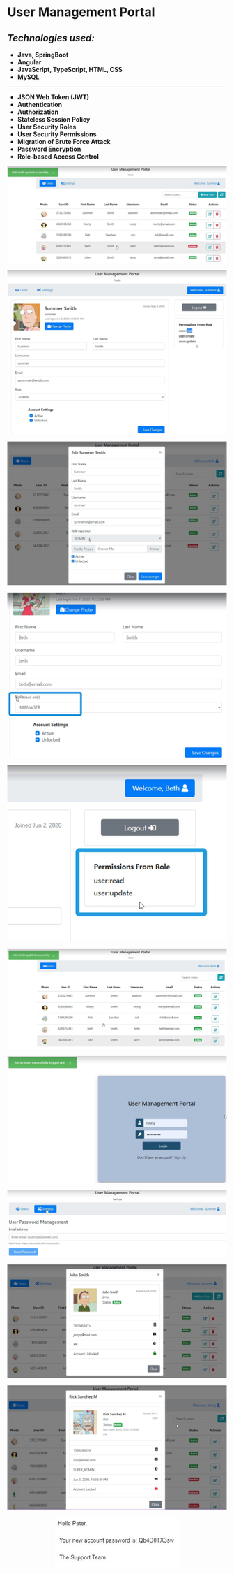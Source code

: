 # User Management Portal

## ***Technologies used:***

* **Java, SpringBoot**
* **Angular**
* **JavaScript, TypeScript, HTML, CSS**
* **MySQL**
---------------------------------------------------------------------

* **JSON Web Token (JWT)**
* **Authentication**
* **Authorization**
* **Stateless Session Policy**
* **User Security Roles**
* **User Security Permissions**
* **Migration of Brute Force Attack**
* **Password Encryption**
* **Role-based Access Control**

<p align = "center">
<img src="https://github.com/iizdebski/usermanagementportal/blob/main/supportPortalAngularJWTBackend/supportportal/images/support_01.JPG">
</p>

<p align = "center">
<img src="https://github.com/iizdebski/usermanagementportal/blob/main/supportPortalAngularJWTBackend/supportportal/images/support_02.JPG">
</p>

<p align = "center">
<img src="https://github.com/iizdebski/usermanagementportal/blob/main/supportPortalAngularJWTBackend/supportportal/images/support_03.JPG"> 
</p>

<p align = "center">
<img src="https://github.com/iizdebski/usermanagementportal/blob/main/supportPortalAngularJWTBackend/supportportal/images/support_04.JPG">
</p>

<p align = "center">
<img src="https://github.com/iizdebski/usermanagementportal/blob/main/supportPortalAngularJWTBackend/supportportal/images/support_05.JPG">
</p>

<p align = "center">
<img src="https://github.com/iizdebski/usermanagementportal/blob/main/supportPortalAngularJWTBackend/supportportal/images/support_06.JPG">
</p>

<p align = "center">
<img src="https://github.com/iizdebski/usermanagementportal/blob/main/supportPortalAngularJWTBackend/supportportal/images/support_07.JPG"> 
</p>

<p align = "center">
<img src="https://github.com/iizdebski/usermanagementportal/blob/main/supportPortalAngularJWTBackend/supportportal/images/support_08.JPG">
</p>

<p align = "center">
<img src="https://github.com/iizdebski/usermanagementportal/blob/main/supportPortalAngularJWTBackend/supportportal/images/support_09.JPG">
</p>

<p align = "center">
<img src="https://github.com/iizdebski/usermanagementportal/blob/main/supportPortalAngularJWTBackend/supportportal/images/support_10.JPG">
</p>

<p align = "center">
<img src="https://github.com/iizdebski/usermanagementportal/blob/main/supportPortalAngularJWTBackend/supportportal/images/support_11.JPG">
</p>